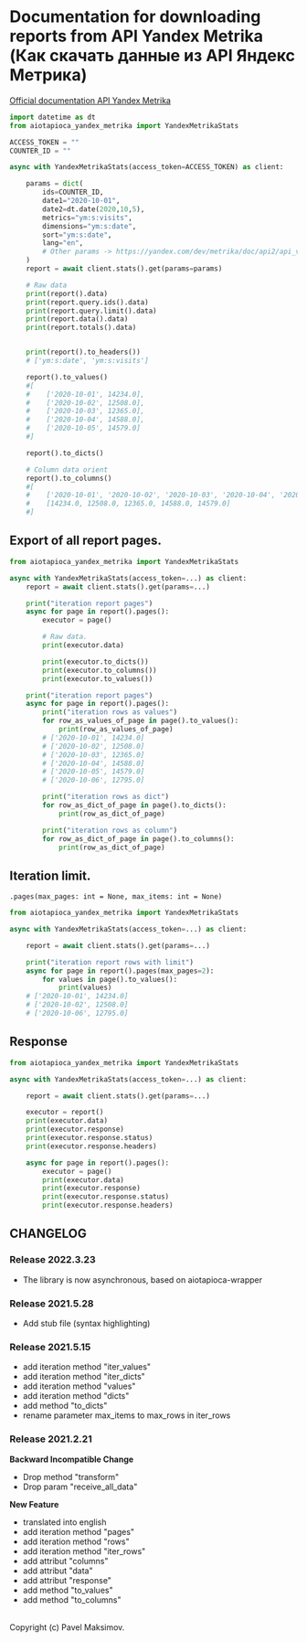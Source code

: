 # Documentation for downloading reports from API Yandex Metrika (Как скачать данные из API Яндекс Метрика)

[Official documentation API Yandex Metrika](https://yandex.com/dev/metrika/doc/api2/api_v1/data.html)

```python
import datetime as dt
from aiotapioca_yandex_metrika import YandexMetrikaStats

ACCESS_TOKEN = ""
COUNTER_ID = ""

async with YandexMetrikaStats(access_token=ACCESS_TOKEN) as client:

    params = dict(
        ids=COUNTER_ID,
        date1="2020-10-01",
        date2=dt.date(2020,10,5),
        metrics="ym:s:visits",
        dimensions="ym:s:date",
        sort="ym:s:date",
        lang="en",
        # Other params -> https://yandex.com/dev/metrika/doc/api2/api_v1/data.html
    )
    report = await client.stats().get(params=params)

    # Raw data
    print(report().data)
    print(report.query.ids().data)
    print(report.query.limit().data)
    print(report.data().data)
    print(report.totals().data)


    print(report().to_headers())
    # ['ym:s:date', 'ym:s:visits']

    report().to_values()
    #[
    #    ['2020-10-01', 14234.0],
    #    ['2020-10-02', 12508.0],
    #    ['2020-10-03', 12365.0],
    #    ['2020-10-04', 14588.0],
    #    ['2020-10-05', 14579.0]
    #]

    report().to_dicts()

    # Column data orient
    report().to_columns()
    #[
    #    ['2020-10-01', '2020-10-02', '2020-10-03', '2020-10-04', '2020-10-05'],
    #    [14234.0, 12508.0, 12365.0, 14588.0, 14579.0]
    #]

```

## Export of all report pages.
```python
from aiotapioca_yandex_metrika import YandexMetrikaStats

async with YandexMetrikaStats(access_token=...) as client:
    report = await client.stats().get(params=...)

    print("iteration report pages")
    async for page in report().pages():
        executor = page()

        # Raw data.
        print(executor.data)

        print(executor.to_dicts())
        print(executor.to_columns())
        print(executor.to_values())

    print("iteration report pages")
    async for page in report().pages():
        print("iteration rows as values")
        for row_as_values_of_page in page().to_values():
            print(row_as_values_of_page)
        # ['2020-10-01', 14234.0]
        # ['2020-10-02', 12508.0]
        # ['2020-10-03', 12365.0]
        # ['2020-10-04', 14588.0]
        # ['2020-10-05', 14579.0]
        # ['2020-10-06', 12795.0]

        print("iteration rows as dict")
        for row_as_dict_of_page in page().to_dicts():
            print(row_as_dict_of_page)

        print("iteration rows as column")
        for row_as_dict_of_page in page().to_columns():
            print(row_as_dict_of_page)
```

## Iteration limit.

    .pages(max_pages: int = None, max_items: int = None)

```python
from aiotapioca_yandex_metrika import YandexMetrikaStats

async with YandexMetrikaStats(access_token=...) as client:

    report = await client.stats().get(params=...)

    print("iteration report rows with limit")
    async for page in report().pages(max_pages=2):
        for values in page().to_values():
            print(values)
    # ['2020-10-01', 14234.0]
    # ['2020-10-02', 12508.0]
    # ['2020-10-06', 12795.0]
```

## Response
```python
from aiotapioca_yandex_metrika import YandexMetrikaStats

async with YandexMetrikaStats(access_token=...) as client:

    report = await client.stats().get(params=...)

    executor = report()
    print(executor.data)
    print(executor.response)
    print(executor.response.status)
    print(executor.response.headers)

    async for page in report().pages():
        executor = page()
        print(executor.data)
        print(executor.response)
        print(executor.response.status)
        print(executor.response.headers)
```


## CHANGELOG

### Release 2022.3.23
- The library is now asynchronous, based on aiotapioca-wrapper

### Release 2021.5.28
- Add stub file (syntax highlighting)


### Release 2021.5.15
- add iteration method "iter_values"
- add iteration method "iter_dicts"
- add iteration method "values"
- add iteration method "dicts"
- add method "to_dicts"
- rename parameter max_items to max_rows in iter_rows


### Release 2021.2.21

**Backward Incompatible Change**

- Drop method "transform"
- Drop param "receive_all_data"

**New Feature**
- translated into english
- add iteration method "pages"
- add iteration method "rows"
- add iteration method "iter_rows"
- add attribut "columns"
- add attribut "data"
- add attribut "response"
- add method "to_values"
- add method "to_columns"

\
Copyright (c) Pavel Maksimov.
